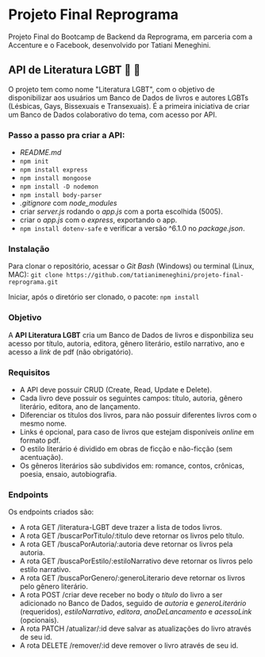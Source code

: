 # Projeto Final Reprograma
Projeto Final do Bootcamp de Backend da Reprograma, em parceria com a Accenture e o Facebook, desenvolvido por Tatiani Meneghini.

## API de Literatura LGBT :book: :rainbow:
O projeto tem como nome "Literatura LGBT", com o objetivo de disponibilizar aos usuários um Banco de Dados de livros e autores LGBTs (Lésbicas, Gays, Bissexuais e Transexuais).
É a primeira iniciativa de criar um Banco de Dados colaborativo do tema, com acesso por API.

### Passo a passo pra criar a API:
- *README.md*
- `npm init`
- `npm install express`
- `npm install mongoose`
- `npm install -D nodemon`
- `npm install body-parser`
- *.gitignore* com *node_modules*
- criar *server.js* rodando o *app.js* com a porta escolhida (5005).
- criar o *app.js* com o *express*, exportando o app.
- `npm install dotenv-safe` e verificar a versão ^6.1.0 no *package.json*.

### Instalação
Para clonar o repositório, acessar o *Git Bash* (Windows) ou terminal (Linux, MAC):
`git clone https://github.com/tatianimeneghini/projeto-final-reprograma.git`

Iniciar, após o diretório ser clonado, o pacote:
`npm install`

### Objetivo
A **API Literatura LGBT** cria um Banco de Dados de livros e disponbiliza seu acesso por título, autoria, editora, gênero literário, estilo narrativo, ano e acesso a *link* de pdf (não obrigatório). 

### Requisitos
- A API deve possuir CRUD (Create, Read, Update e Delete).
- Cada livro deve possuir os seguintes campos: título, autoria, gênero literário, editora, ano de lançamento.
- Diferenciar os títulos dos livros, para não possuir diferentes livros com o mesmo nome.
- Links é opcional, para caso de livros que estejam disponíveis *online* em formato pdf.
- O estilo literário é dividido em obras de ficção e não-ficção (sem acentuação).
- Os gêneros literários são subdividos em: romance, contos, crônicas, poesia, ensaio, autobiografia.

### Endpoints
Os endpoints criados são:
- A rota GET /literatura-LGBT deve trazer a lista de todos livros.
- A rota GET /buscarPorTitulo/:titulo deve retornar os livros pelo título.
- A rota GET /buscaPorAutoria/:autoria deve retornar os livros pela autoria.
- A rota GET /buscaPorEstilo/:estiloNarrativo deve retornar os livros pelo estilo narrativo.
- A rota GET /buscaPorGenero/:generoLiterario deve retornar os livros pelo gênero literário.
- A rota POST /criar deve receber no body o *titulo* do livro a ser adicionado no Banco de Dados, seguido de *autoria* e *generoLiterário* (requeridos), *estiloNarrativo*, *editora*, *anoDeLancamento* e *acessoLink* (opcionais).
- A rota PATCH /atualizar/:id deve salvar as atualizações do livro através de seu id.
- A rota DELETE /remover/:id deve remover o livro através de seu id.
